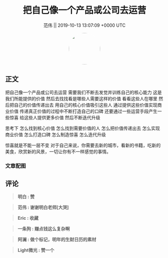 <h1 align="center">把自己像一个产品或公司去运营</h1>




<p align="center">
    <a>范伟 || 2019-10-13 13:07:09 &#43;0000 UTC</a>
</p>

<div align="center">
    <img src="https://images.zsxq.com/FqmjQgM2wHPAo9MRzdxh8vrgZWKG?e=1590940799&amp;token=kIxbL07-8jAj8w1n4s9zv64FuZZNEATmlU_Vm6zD:qC2MplossJaF56lsy4ciDdmkMVo=" width="100" height="100" style="border:1px solid;border-radius:50%; color:#ffffff"/>
</div>




## 正文

<div>
把自己像一个产品或公司去运营
需要我们不断去发觉并训练自己的核心能力
这是我们所能提供的价值
然后去找找看是哪些人需要这样的价值
看看这些人在哪里
然后把自己的价值传递出去
用自己的核心价值吸引这些人
通过提供这些价值实现商业价值
传递真正价值的过程中不断打造自己的口碑
还要通过一些运营手段产生一些惊喜
给这些人提供更多价值
然后不断迭代升级

思考下
怎么找到核心价值
怎么找到需要价值的人
怎么把价值传递出去
怎么实现商业价值
怎么打造口碑
怎么制造惊喜
怎么迭代升级

惊喜就是不能一层不变
对于自己来说，你需要去新的城市，看新的书籍，吃新的美食，欣赏新的风景，一切让你有不一样感觉的事情。
</div>

### 文章配图

<div class="image" align="center">

</div>


## 评论

<div align="left">
<div>

<blockquote >
<span> <strong>明白 : 赞 </strong></span>
</blockquote>

<blockquote >
<span> <strong>范伟 : 谢谢明白老师[大哭] </strong></span>
</blockquote>

<blockquote >
<span> <strong>Eric : 收藏 </strong></span>
</blockquote>

<blockquote >
<span> <strong>一条狗 : 赚点钱这么复杂啊 </strong></span>
</blockquote>

<blockquote >
<span> <strong>阿澜 : 做个标记，明年的生财日历的素材 </strong></span>
</blockquote>

<blockquote >
<span> <strong>Light微光 : 赞一个 </strong></span>
</blockquote>

</div>
</div>